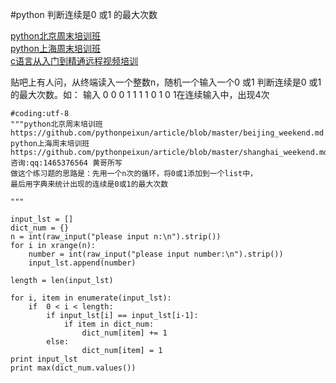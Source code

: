 #python 判断连续是0 或1 的最大次数  

[python北京周末培训班](https://github.com/pythonpeixun/article/blob/master/beijing_weekend.md )  
[python上海周末培训班 ](https://github.com/pythonpeixun/article/blob/master/shanghai_weekend.md)  
[c语言从入门到精通远程视频培训](https://github.com/pythonpeixun/article/blob/master/c_course.md)  

贴吧上有人问，从终端读入一个整数n，随机一个输入一个0 或1
判断连续是0 或1 的最大次数。如：
输入
0
0
0
1
1
1
1
0
1
0
1在连续输入中，出现4次

	#coding:utf-8
	"""python北京周末培训班 
	https://github.com/pythonpeixun/article/blob/master/beijing_weekend.md 
	python上海周末培训班 
	https://github.com/pythonpeixun/article/blob/master/shanghai_weekend.md 
	咨询:qq:1465376564 黄哥所写
	做这个练习题的思路是：先用一个n次的循环，将0或1添加到一个list中，
	最后用字典来统计出现的连续是0或1的最大次数

	"""

	input_lst = []
	dict_num = {}
	n = int(raw_input("please input n:\n").strip())
	for i in xrange(n):
	    number = int(raw_input("please input number:\n").strip())
	    input_lst.append(number)
	    
	length = len(input_lst)   
	   
	for i, item in enumerate(input_lst):
	    if  0 < i < length:
	        if input_lst[i] == input_lst[i-1]:
	            if item in dict_num:
	                dict_num[item] += 1
	        else:
	                dict_num[item] = 1        
	print input_lst    
	print max(dict_num.values())
	

